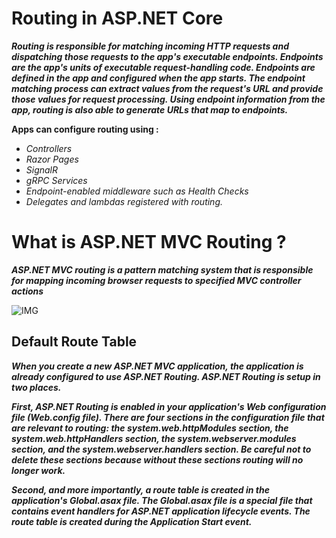 # Routing in ASP.NET Core

***Routing is responsible for matching incoming HTTP requests and dispatching those requests to the app's executable endpoints. Endpoints are the app's units of executable request-handling code. Endpoints are defined in the app and configured when the app starts. The endpoint matching process can extract values from the request's URL and provide those values for request processing. Using endpoint information from the app, routing is also able to generate URLs that map to endpoints.***

**Apps can configure routing using :**

- *Controllers*
- *Razor Pages*
- *SignalR*
- *gRPC Services*
- *Endpoint-enabled middleware such as Health Checks*
- *Delegates and lambdas registered with routing.*


# What is ASP.NET MVC Routing ?

***ASP.NET MVC routing is a pattern matching system that is responsible for mapping incoming browser requests to specified MVC controller actions***

![IMG](https://csharpcorner-mindcrackerinc.netdna-ssl.com/UploadFile/3d39b4/routing-in-mvc/Images/ASP.NET%20MVC%20Routing.jpg)

## Default Route Table

***When you create a new ASP.NET MVC application, the application is already configured to use ASP.NET Routing. ASP.NET Routing is setup in two places.***

***First, ASP.NET Routing is enabled in your application's Web configuration file (Web.config file). There are four sections in the configuration file that are relevant to routing: the system.web.httpModules section, the system.web.httpHandlers section, the system.webserver.modules section, and the system.webserver.handlers section. Be careful not to delete these sections because without these sections routing will no longer work.***

***Second, and more importantly, a route table is created in the application's Global.asax file. The Global.asax file is a special file that contains event handlers for ASP.NET application lifecycle events. The route table is created during the Application Start event.***

